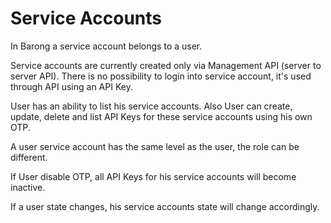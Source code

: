 # Service Accounts
In Barong a service account belongs to a user.

Service accounts are currently created only via Management API (server to server API).
There is no possibility to login into service account, it's used through API using an API Key.

User has an ability to list his service accounts. Also User can create, update, delete and list API Keys for these service accounts using his own OTP.

A user service account has the same level as the user, the role can be different.

If User disable OTP, all API Keys for his service accounts will become inactive.

If a user state changes, his service accounts state will change accordingly.
